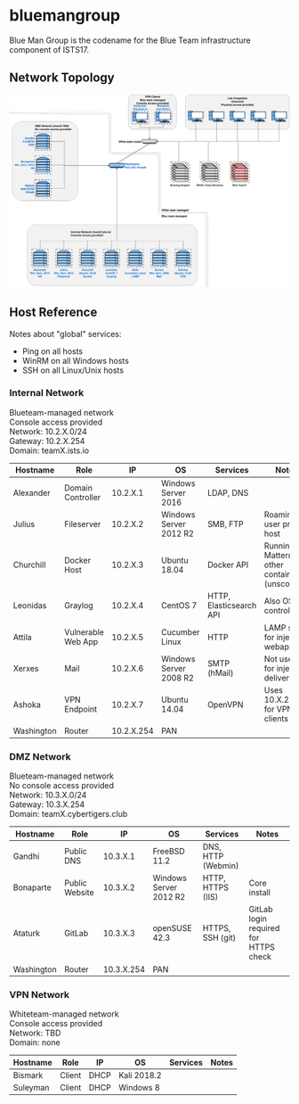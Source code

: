 # bluemangroup

Blue Man Group is the codename for the Blue Team infrastructure component of ISTS17.

## Network Topology
![ISTS 17 topology](network.png)

## Host Reference
Notes about "global" services:
- Ping on all hosts
- WinRM on all Windows hosts
- SSH on all Linux/Unix hosts

### Internal Network
Blueteam-managed network  
Console access provided  
Network: 10.2.X.0/24  
Gateway: 10.2.X.254  
Domain: teamX.ists.io  

| Hostname    | Role                | IP          | OS                      | Services                | Notes |
|-------------|---------------------|-------------|-------------------------|-------------------------|-------|
| Alexander   | Domain Controller   | 10.2.X.1    | Windows Server 2016     | LDAP, DNS               ||
| Julius      | Fileserver          | 10.2.X.2    | Windows Server 2012 R2  | SMB, FTP                | Roaming user profile host |
| Churchill   | Docker Host         | 10.2.X.3    | Ubuntu 18.04            | Docker API              | Running Mattermost, other containers (unscored) |
| Leonidas    | Graylog             | 10.2.X.4    | CentOS 7                | HTTP, Elasticsearch API | Also OSSEC controller |
| Attila      | Vulnerable Web App  | 10.2.X.5    | Cucumber Linux          | HTTP                    | LAMP stack for injects webapp |
| Xerxes      | Mail                | 10.2.X.6    | Windows Server 2008 R2  | SMTP (hMail)            | Not used for inject delivery |
| Ashoka      | VPN Endpoint        | 10.2.X.7    | Ubuntu 14.04            | OpenVPN                 | Uses 10.X.2.0/24 for VPN clients |
| Washington  | Router              | 10.2.X.254  | PAN                     |                         ||

### DMZ Network
Blueteam-managed network  
No console access provided  
Network: 10.3.X.0/24  
Gateway: 10.3.X.254  
Domain: teamX.cybertigers.club  

| Hostname    | Role                | IP          | OS                      | Services                | Notes |
|-------------|---------------------|-------------|-------------------------|-------------------------|-------|
| Gandhi      | Public DNS          | 10.3.X.1    | FreeBSD 11.2            | DNS, HTTP (Webmin)      ||
| Bonaparte   | Public Website      | 10.3.X.2    | Windows Server 2012 R2  | HTTP, HTTPS (IIS)       | Core install |
| Ataturk     | GitLab              | 10.3.X.3    | openSUSE 42.3           | HTTPS, SSH (git)        | GitLab login required for HTTPS check |
| Washington  | Router              | 10.3.X.254  | PAN                     |                         ||

### VPN Network
Whiteteam-managed network  
Console access provided  
Network: TBD  
Domain: none  

| Hostname    | Role                | IP          | OS                      | Services                | Notes |
|-------------|---------------------|-------------|-------------------------|-------------------------|-------|
| Bismark     | Client              | DHCP        | Kali 2018.2             |                         ||
| Suleyman    | Client              | DHCP        | Windows 8               |                         ||
